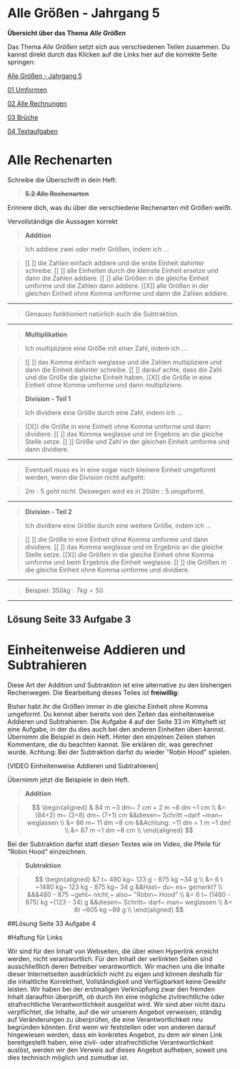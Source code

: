 <!--
author: Susanne Suckfüll
email: su-aes@masannek.de
language: de
narrator: German Female
script: url.js

View this file on https://liascript.github.io/course/?https://raw.githubusercontent.com/SUC-AES/Mathematik-5/master/2_Massen_1.md
-->

# Alle Größen - Jahrgang 5


**Übersicht über das Thema** ***Alle Größen***

Das Thema *Alle Größen* setzt sich aus verschiedenen Teilen zusammen. Du kannst direkt durch das Klicken auf die Links hier auf die korrekte Seite springen:

[Alle Größen - Jahrgang 5]()

[01 Umformen]()

[02 Alle Rechnungen]()

[03 Brüche]()

[04 Textaufgaben]()


# Alle Rechenarten

Schreibe die Überschrift in dein Heft:

> **~~5.2 Alle Rechenarten~~**

Erinnere dich, was du über die verschiedene Rechenarten mit Größen weißt.

Vervollständige die Aussagen korrekt

> **Addition**

> Ich addiere zwei oder mehr Größen, indem ich ...

> [[ ]] die Zahlen einfach addiere und die erste Einheit dahinter schreibe.
> [[ ]] alle Einheiten durch die kleinste Einheit ersetze und dann die Zahlen addiere.
> [[ ]] alle Größen in die gleiche Einheit umforme und die Zahlen dann addiere.
> [[X]] alle Größen in der gleichen Einheit ohne Komma umforme und dann die Zahlen addiere.
***********************************


> Genauso funktioniert natürlich auch die Subtraktion.


***********************************


> **Multiplikation**

> Ich multipliziere eine Größe mit einer Zahl, indem ich ...

> [[ ]] das Komma einfach weglasse und die Zahlen multipliziere und dann die Einheit dahinter schreibe.
> [[ ]] darauf achte, dass die Zahl und die Größe die gleiche Einheit haben.
> [[X]] die Größe in eine Einheit ohne Komma umforme und dann multipliziere.


> **Division - Teil 1**

> Ich dividiere eine Größe durch eine Zahl, indem ich ...

> [[X]] die Größe in eine Einheit ohne Komma umforme und dann dividiere.
> [[ ]] das Komma weglasse und im Ergebnis an die gleiche Stelle setze.
> [[ ]] Größe und Zahl in der gleichen Einheit umforme und dann dividiere.
***********************************


> Eventuell muss es in eine sogar noch kleinere Einheit umgeformt werden, wenn die Division nicht aufgeht:

> $2 m : 5$ *geht nicht*. Deswegen wird es in $20 dm : 5$ umgeformt.


***********************************


> **Division - Teil 2**

> Ich dividiere eine Größe durch eine weitere Größe, indem ich ...

> [[ ]] die Größe in eine Einheit ohne Komma umforme und dann dividiere.
> [[ ]] das Komma weglasse und im Ergebnis an die gleiche Stelle setze.
> [[X]] die Größen in die gleiche Einheit ohne Komma umforme und beim Ergebnis die Einheit weglasse.
> [[ ]] die Größen in die gleiche Einheit ohne Komma umforme und dividiere.
***********************************


> Beispiel: $350 kg : 7 kg = 50$


***********************************



## Lösung Seite 33 Aufgabe 3


# Einheitenweise Addieren und Subtrahieren

Diese Art der Addition und Subtraktion ist eine alternative zu den bisherigen Rechenwegen. Die Bearbeitung dieses Teiles ist **freiwillig**:

Bisher habt ihr die Größen immer in die gleiche Einheit ohne Komma umgeformt. Du kennst aber bereits von den Zeiten das einheitenweise Addieren und Subtrahieren. Die Aufgabe 4 auf der Seite 33 im Kittyheft ist eine Aufgabe, in der du dies auch bei den anderen Einheiten üben kannst. Übernimm die Beispiel in dein Heft. Hinter den einzelnen Zeilen stehen Kommentare, die du beachten kannst. Sie erklären dir, was gerechnet wurde. Achtung: Bei der Subtraktion darfst du wieder "Robin Hood" spielen.

[VIDEO Einheitenweise Addieren und Subtrahieren]

Übernimm jetzt die Beispiele in dein Heft.

> **Addition**

> $$
\begin{aligned}
& 84 m ~3 dm~ 7 cm + 2 m ~8 dm ~1 cm  \\
&= (84+2) m~ (3+8) dm~ (7+1) cm  &&diesen~ Schritt ~darf ~man~ weglassen \\
&= 86 m~ 11 dm ~8 cm   &&Achtung: ~11 dm = 1 m ~1 dm! \\
&= 87 m ~1 dm ~8 cm \\
\end{aligned}
$$


Bei der Subtraktion darfst statt diesen Textes wie im Video, die Pfeile für "Robin Hood" einzeichnen.

> **Subtraktion**

> $$
\begin{aligned}
&7 t~ 480 kg~ 123 g - 875 kg ~34 g \\
&= 6 t ~1480 kg~ 123 kg - 875 kg~ 34 g &&Hast~ du~ es~ gemerkt? \\
&&&480 - 875 ~geht~ nicht,~ also~ "Robin~ Hood" \\
&= 6 t~ (1480 - 875) kg ~(123 - 34) g  &&diesen~ Schritt~ darf~ man~ weglassen \\
&= 6t ~605 kg ~89 g \\
\end{aligned}
$$



##Lösung Seite 33 Aufgabe 4


#Haftung für Links

Wir sind für den Inhalt von Webseiten, die über einen Hyperlink erreicht werden, nicht verantwortlich. Für den Inhalt der verlinkten Seiten sind ausschließlich deren Betreiber verantwortlich. Wir machen uns die Inhalte dieser Internetseiten ausdrücklich nicht zu eigen und können deshalb für die inhaltliche Korrektheit, Vollständigkeit und Verfügbarkeit keine Gewähr leisten. Wir haben bei der erstmaligen Verknüpfung zwar den fremden Inhalt daraufhin überprüft, ob durch ihn eine mögliche zivilrechtliche oder strafrechtliche Verantwortlichkeit ausgelöst wird. Wir sind aber nicht dazu verpflichtet, die Inhalte, auf die wir unserem Angebot verweisen, ständig auf Veränderungen zu überprüfen, die eine Verantwortlichkeit neu begründen könnten. Erst wenn wir feststellen oder von anderen darauf hingewiesen werden, dass ein konkretes Angebot, zu dem wir einen Link bereitgestellt haben, eine zivil- oder strafrechtliche Verantwortlichkeit auslöst, werden wir den Verweis auf dieses Angebot aufheben, soweit uns dies technisch möglich und zumutbar ist.
